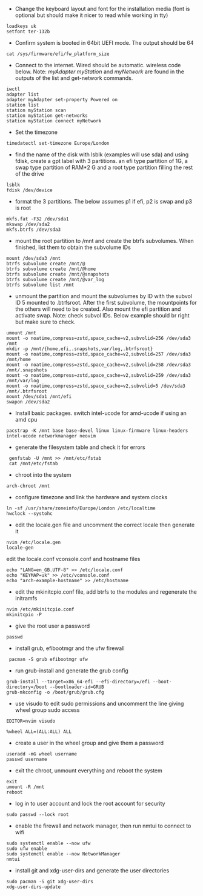 - Change the keyboard layout and font for the installation media (font is optional but should make it nicer to read while working in tty)
```
loadkeys uk
setfont ter-132b
```

- Confirm system is booted in 64bit UEFI mode. The output should be 64
```
cat /sys/firmware/efi/fw_platform_size
```

- Connect to the internet. Wired should be automatic. wireless code below. Note: *myAdapter myStation* and *myNetwork* are found in the outputs of the list and get-network commands.
```
iwctl
adapter list
adapter myAdapter set-property Powered on
station list
station myStation scan
station myStation get-networks
station myStation connect myNetwork
```

- Set the timezone
```
timedatectl set-timezone Europe/London
```

- find the name of the disk with lsblk (examples will use sda) and using fdisk, create a gpt label with 3 partitions. an efi type partition of 1G, a swap type partition of RAM\*2 G and a root type partition filling the rest of the drive
```
lsblk
fdisk /dev/device
```

- format the 3 partitions. The below assumes p1 if efi, p2 is swap and p3 is root
```
mkfs.fat -F32 /dev/sda1
mkswap /dev/sda2
mkfs.btrfs /dev/sda3
```

- mount the root partition to /mnt and create the btrfs subvolumes. When finished, list them to obtain the subvolume IDs
```
mount /dev/sda3 /mnt
btrfs subvolume create /mnt/@
btrfs subvolume create /mnt/@home
btrfs subvolume create /mnt/@snapshots
btrfs subvolume create /mnt/@var_log
btrfs subvolume list /mnt
```

- unmount the partition and mount the subvolumes by ID with the subvol ID 5 mounted to .btrfsroot. After the first subvolume, the mountpoints for the others will need to be created. Also mount the efi partition and activate swap. Note: check subvol IDs. Below example should br right but make sure to check.
```
umount /mnt
mount -o noatime,compress=zstd,space_cache=v2,subvolid=256 /dev/sda3 /mnt
mkdir -p /mnt/{home,efi,.snapshots,var/log,.btrfsroot}
mount -o noatime,compress=zstd,space_cache=v2,subvolid=257 /dev/sda3 /mnt/home
mount -o noatime,compress=zstd,space_cache=v2,subvolid=258 /dev/sda3 /mnt/.snapshots
mount -o noatime,compress=zstd,space_cache=v2,subvolid=259 /dev/sda3 /mnt/var/log
mount -o noatime,compress=zstd,space_cache=v2,subvolid=5 /dev/sda3 /mnt/.btrfsroot
mount /dev/sda1 /mnt/efi
swapon /dev/sda2
```

- Install basic packages. switch intel-ucode for amd-ucode if using an amd cpu
```
pacstrap -K /mnt base base-devel linux linux-firmware linux-headers intel-ucode networkmanager neovim 
```

- generate the filesystem table and check it for errors
```
 genfstab -U /mnt >> /mnt/etc/fstab
 cat /mnt/etc/fstab
```

- chroot into the system
```
arch-chroot /mnt
```

- configure timezone and link the hardware and system clocks
```
ln -sf /usr/share/zoneinfo/Europe/London /etc/localtime
hwclock --systohc
```

- edit the locale.gen file and uncomment the correct locale then generate it
```
nvim /etc/locale.gen
locale-gen
```

edit the locale.conf vconsole.conf and hostname files
```
echo "LANG=en_GB.UTF-8" >> /etc/locale.conf
echo "KEYMAP=uk" >> /etc/vconsole.conf
echo "arch-example-hostname" >> /etc/hostname
```

- edit the mkinitcpio.conf file, add btrfs to the modules and regenerate the initramfs
```
nvim /etc/mkinitcpio.conf
mkinitcpio -P
```

- give the root user a password
```
passwd
```

- install grub, efibootmgr and the ufw firewall
```
 pacman -S grub efibootmgr ufw
```

- run grub-install and generate the grub config
``` 
grub-install --target=x86_64-efi --efi-directory=/efi --boot-directory=/boot --bootloader-id=GRUB
grub-mkconfig -o /boot/grub/grub.cfg
```

-  use visudo to edit sudo permissions and uncomment the line giving wheel group sudo access
```
EDITOR=nvim visudo

%wheel ALL=(ALL:ALL) ALL
```
- create a user in the wheel group and give them a password
```
useradd -mG wheel username
passwd username
```
- exit the chroot, unmount everything and reboot the system
```
exit
umount -R /mnt
reboot
```

- log in to user account and lock the root account for security
```
sudo passwd --lock root
```

- enable the firewall and network manager, then run nmtui to connect to wifi
```
sudo systemctl enable --now ufw
sudo ufw enable
sudo systemctl enable --now NetworkManager
nmtui
```

- install git and xdg-user-dirs and generate the user directories
```
sudo pacman -S git xdg-user-dirs
xdg-user-dirs-update
```